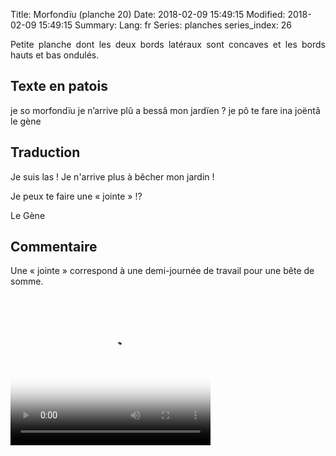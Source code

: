 Title: Morfondïu (planche 20)
Date: 2018-02-09 15:49:15
Modified: 2018-02-09 15:49:15
Summary: 
Lang: fr
Series: planches
series_index: 26

<p style="text-align:justify;">Petite planche dont les deux bords
latéraux sont concaves et les bords hauts et bas ondulés.</p>

<figure class="image-block" style="float: right; width: 40%;">
  <img alt="" src="{static}/images/planche_20.png">
  <figcaption style="max-width: 363px"></figcaption>
</figure>

## Texte en patois

je so morfondïu je n’arrive plû a bessâ mon jardïen ? je pô te fare
ina joëntâ le gène

## Traduction

Je suis las ! Je n'arrive plus à bêcher mon jardin !

Je peux te faire une « jointe » !?

Le Gène

## Commentaire

Une « jointe » correspond à une demi-journée de travail pour une bête de somme.

<video width="320" height="240" controls
  poster="{static}/images/thumbnails/video_20.jpg">
  <source src="https://d1njpgd0ygatdn.cloudfront.net/video_20.mp4" type="video/mp4">
</video>
